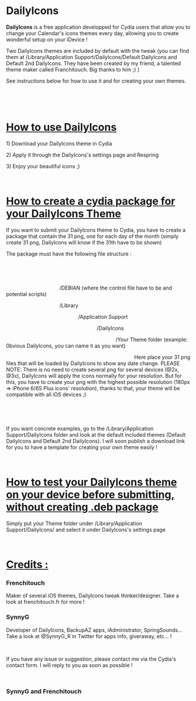 # DailyIcons
<p><strong>DailyIcons</strong> is a free application developped for Cydia users that allow you to change your Calendar's icons themes every day, allowing you to create wonderful setup on your iDevice !</p>

<p>Two DailyIcons themes are included by default with the tweak (you can find them at /Library/Application Support/DailyIcons/Default DailyIcons and Default 2nd DailyIcons. They have been created by my friend, a talented theme maker called Franchitouch. Big thanks to him ;) )</p>

<p>See instructions below for how to use it and for creating your own themes.</p>

<p>&nbsp;</p>

<p>&nbsp;</p>

<h1><ins>How to use DailyIcons</ins></h1>

<p>1) Download your DailyIcons theme in Cydia</p>

<p>2) Apply it through the DailyIcons's settings page and Respring</p>

<p>3) Enjoy your beautiful icons ;)</p>

<p>&nbsp;</p>

<h1><ins>How to create a cydia package for your DailyIcons Theme</ins></h1>

<p>If you want to submit your DailyIcons theme to Cydia, you have to create a package that contain the 31 png, one for each day of the month (simply create 31 png, DailyIcons will know if the 31th have to be shown)</p>

<p>The package must have the following file structure :</p>

<p>&nbsp;</p>

<p>&nbsp;</p>

<p>&nbsp;&nbsp;&nbsp;&nbsp;&nbsp;&nbsp;&nbsp;&nbsp;&nbsp;&nbsp;&nbsp;&nbsp;&nbsp;&nbsp;&nbsp;&nbsp;&nbsp;&nbsp;&nbsp;&nbsp;&nbsp;&nbsp;&nbsp;&nbsp;&nbsp;&nbsp;&nbsp;&nbsp;&nbsp;&nbsp;&nbsp;&nbsp;&nbsp;&nbsp;&nbsp;&nbsp; /DEBIAN (where the control file have to be and potential scripts)</p>

<p>&nbsp;&nbsp;&nbsp;&nbsp;&nbsp;&nbsp;&nbsp;&nbsp;&nbsp;&nbsp;&nbsp;&nbsp;&nbsp;&nbsp;&nbsp;&nbsp;&nbsp;&nbsp;&nbsp;&nbsp;&nbsp;&nbsp;&nbsp;&nbsp;&nbsp;&nbsp;&nbsp;&nbsp;&nbsp;&nbsp;&nbsp;&nbsp;&nbsp;&nbsp;&nbsp;&nbsp; /Library</p>

<p>&nbsp;&nbsp;&nbsp;&nbsp;&nbsp;&nbsp;&nbsp;&nbsp;&nbsp;&nbsp;&nbsp;&nbsp;&nbsp;&nbsp;&nbsp;&nbsp;&nbsp;&nbsp;&nbsp;&nbsp;&nbsp;&nbsp;&nbsp;&nbsp;&nbsp;&nbsp;&nbsp;&nbsp;&nbsp;&nbsp;&nbsp;&nbsp;&nbsp;&nbsp;&nbsp;&nbsp;&nbsp;&nbsp;&nbsp;&nbsp;&nbsp;&nbsp;&nbsp;&nbsp;&nbsp;&nbsp;&nbsp;&nbsp;&nbsp; /Application Support</p>

<p>&nbsp;&nbsp;&nbsp;&nbsp;&nbsp;&nbsp;&nbsp;&nbsp;&nbsp;&nbsp;&nbsp;&nbsp;&nbsp;&nbsp;&nbsp;&nbsp;&nbsp;&nbsp;&nbsp;&nbsp;&nbsp;&nbsp;&nbsp;&nbsp;&nbsp;&nbsp;&nbsp;&nbsp;&nbsp;&nbsp;&nbsp;&nbsp;&nbsp;&nbsp;&nbsp;&nbsp;&nbsp;&nbsp;&nbsp;&nbsp;&nbsp;&nbsp;&nbsp;&nbsp;&nbsp;&nbsp;&nbsp;&nbsp;&nbsp;&nbsp;&nbsp;&nbsp;&nbsp;&nbsp;&nbsp;&nbsp;&nbsp;&nbsp;&nbsp;&nbsp;&nbsp;&nbsp; /DailyIcons</p>

<p>&nbsp;&nbsp;&nbsp;&nbsp;&nbsp;&nbsp;&nbsp;&nbsp;&nbsp;&nbsp;&nbsp;&nbsp;&nbsp;&nbsp;&nbsp;&nbsp;&nbsp;&nbsp;&nbsp;&nbsp;&nbsp;&nbsp;&nbsp;&nbsp;&nbsp;&nbsp;&nbsp;&nbsp;&nbsp;&nbsp;&nbsp;&nbsp;&nbsp;&nbsp;&nbsp;&nbsp;&nbsp;&nbsp;&nbsp;&nbsp;&nbsp;&nbsp;&nbsp;&nbsp;&nbsp;&nbsp;&nbsp;&nbsp;&nbsp;&nbsp;&nbsp;&nbsp;&nbsp;&nbsp;&nbsp;&nbsp;&nbsp;&nbsp;&nbsp;&nbsp;&nbsp;&nbsp;&nbsp;&nbsp;&nbsp;&nbsp;&nbsp;&nbsp;&nbsp;&nbsp;&nbsp;&nbsp;&nbsp;&nbsp;&nbsp; /Your Theme folder (example: 0bvious DailyIcons, you can name it as you want)</p>

<p>&nbsp;&nbsp;&nbsp;&nbsp;&nbsp;&nbsp;&nbsp;&nbsp;&nbsp;&nbsp;&nbsp;&nbsp;&nbsp;&nbsp;&nbsp;&nbsp;&nbsp;&nbsp;&nbsp;&nbsp;&nbsp;&nbsp;&nbsp;&nbsp;&nbsp;&nbsp;&nbsp;&nbsp;&nbsp;&nbsp;&nbsp;&nbsp;&nbsp;&nbsp;&nbsp;&nbsp;&nbsp;&nbsp;&nbsp;&nbsp;&nbsp;&nbsp;&nbsp;&nbsp;&nbsp;&nbsp;&nbsp;&nbsp;&nbsp;&nbsp;&nbsp;&nbsp;&nbsp;&nbsp;&nbsp;&nbsp;&nbsp;&nbsp;&nbsp;&nbsp;&nbsp;&nbsp;&nbsp;&nbsp;&nbsp;&nbsp;&nbsp;&nbsp;&nbsp;&nbsp;&nbsp;&nbsp;&nbsp;&nbsp;&nbsp;&nbsp;&nbsp;&nbsp;&nbsp;&nbsp;&nbsp;&nbsp;&nbsp;&nbsp;&nbsp;&nbsp;&nbsp;&nbsp; Here place your 31 png files that will be loaded by DailyIcons to show any date change. PLEASE NOTE: There is no need to create several png for several devices (@2x, @3x), DailyIcons will apply the icons normally for your resolution. But for this, you have to create your png with the highest possible resolution (180px => iPhone 6/6S Plus icons' resolution), thanks to that, your theme will be compatible with all iOS devices ;)</p>

<p>&nbsp;</p>

<p>&nbsp;</p>

<p>If you want concrete examples, go to the /Library/Application Support/DailyIcons folder and look at the default included themes (Default DailyIcons and Default 2nd DailyIcons). I will soon publish a download link for you to have a template for creating your own theme easily !</p>

<p>&nbsp;</p>

<h1><ins>How to test your DailyIcons theme on your device before submitting, without creating .deb package</ins></h1>

<p>Simply put your Theme folder under /Library/Application Support/DailyIcons/ and select it under DailyIcons's settings page</p>

<p>&nbsp;</p>

<h1><ins>Credits :</ins></h1>

<h3>Frenchitouch</h3>

<p>Maker of several iOS themes, DailyIcons tweak thinker/designer. Take a look at frenchitouch.fr for more !</p>

<h3>SynnyG</h3>

<p>Developer of DailyIcons, BackupAZ apps, iAdministrator, SpringSounds... Take a look at @SynnyG_R in Twitter for apps info, giveraway, etc... !</p>

<p>&nbsp;</p>

<p>If you have any issue or suggestion, please contact me via the Cydia's contact form. I will reply to you as soon as possible !</p>

<p>&nbsp;</p>

<h3>SynnyG and Frenchitouch</h3>
